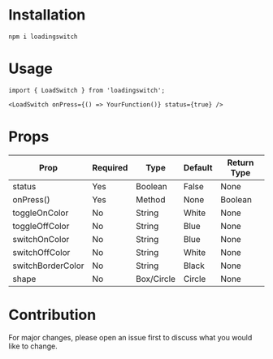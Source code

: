 # Installation

`npm i loadingswitch`

# Usage

`import { LoadSwitch } from 'loadingswitch';`

`<LoadSwitch onPress={() => YourFunction()} status={true} />`

# Props

<table>
    <thead>
        <tr>
            <th>Prop</th>
            <th>Required</th>
            <th>Type</th>
            <th>Default</th>
            <th>Return Type</th>
        </tr>
    </thead>
    <tbody>
        <tr>
            <td>status</td>
            <td>Yes</td>
            <td>Boolean</td>
            <td>False</td>
            <td>None</td>
        </tr>
        <tr>
            <td>onPress()</td>
            <td>Yes</td>
            <td>Method</td>
            <td>None</td>
            <td>Boolean</td>
        </tr>
        <tr>
            <td>toggleOnColor</td>
            <td>No</td>
            <td>String</td>
            <td>White</td>
            <td>None</td>
        </tr>
        <tr>
            <td>toggleOffColor</td>
            <td>No</td>
            <td>String</td>
            <td>Blue</td>
            <td>None</td>
        </tr>
         <tr>
            <td>switchOnColor</td>
            <td>No</td>
            <td>String</td>
            <td>Blue</td>
            <td>None</td>
        </tr>
        <tr>
            <td>switchOffColor</td>
            <td>No</td>
            <td>String</td>
            <td>White</td>
            <td>None</td>
        </tr>
        <tr>
            <td>switchBorderColor</td>
            <td>No</td>
            <td>String</td>
            <td>Black</td>
            <td>None</td>
        </tr>
        <tr>
            <td>shape</td>
            <td>No</td>
            <td>Box/Circle</td>
            <td>Circle</td>
            <td>None</td>
        </tr>
    </tbody>
</table>


# Contribution

For major changes, please open an issue first to discuss what you would like to change.
